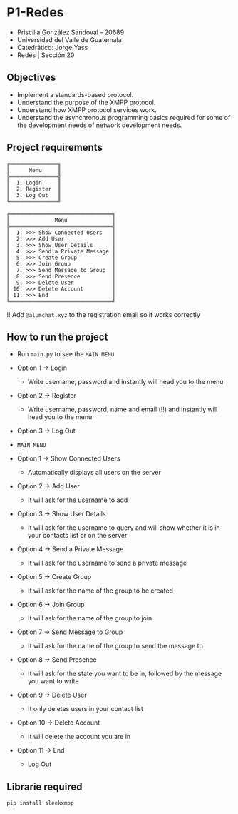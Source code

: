 # P1-Redes

- Priscilla González Sandoval - 20689
- Universidad del Valle de Guatemala
- Catedrático: Jorge Yass
- Redes | Sección 20

## Objectives

- Implement a standards-based protocol.
- Understand the purpose of the XMPP protocol.
- Understand how XMPP protocol services work.
- Understand the asynchronous programming basics required for some of the development needs of network development needs.

## Project requirements

    ╔═══════════════╗
    ║      Menu     ║
    ╠═══════════════╣
    ║  1. Login     ║
    ║  2. Register  ║
    ║  3. Log Out   ║
    ╚═══════════════╝

    ╔════════════════════════════════╗
    ║              Menu              ║
    ╠════════════════════════════════╣
    ║  1. >>> Show Connected Users   ║
    ║  2. >>> Add User               ║
    ║  3. >>> Show User Details      ║
    ║  4. >>> Send a Private Message ║
    ║  5. >>> Create Group           ║
    ║  6. >>> Join Group             ║
    ║  7. >>> Send Message to Group  ║
    ║  8. >>> Send Presence          ║
    ║  9. >>> Delete User            ║
    ║ 10. >>> Delete Account         ║
    ║ 11. >>> End                    ║
    ╚════════════════════════════════╝

‼️ Add `@alumchat.xyz` to the registration email so it works correctly

## How to run the project

- Run `main.py` to see the `MAIN MENU`
- Option 1 -> Login
    - Write username, password and instantly will head you to the menu
- Option 2 -> Register
    - Write username, password, name and email (‼️) and instantly will head you to the menu
- Option 3 -> Log Out

- `MAIN MENU`
- Option 1 -> Show Connected Users 
    - Automatically displays all users on the server 
- Option 2 -> Add User               
    - It will ask for the username to add
- Option 3 -> Show User Details
    - It will ask for the username to query and will show whether it is in your contacts list or on the server
- Option 4 -> Send a Private Message
    - It will ask for the username to send a private message
- Option 5 -> Create Group
    - It will ask for the name of the group to be created
- Option 6 -> Join Group
    - It will ask for the name of the group to join
- Option 7 -> Send Message to Group
    - It will ask for the name of the group to send the message to
- Option 8 -> Send Presence
    - It will ask for the state you want to be in, followed by the message you want to write
- Option 9 -> Delete User
    - It only deletes users in your contact list
- Option 10 -> Delete Account
    - It will delete the account you are in
- Option 11 -> End
    - Log Out

## Librarie required

```
pip install sleekxmpp
```
